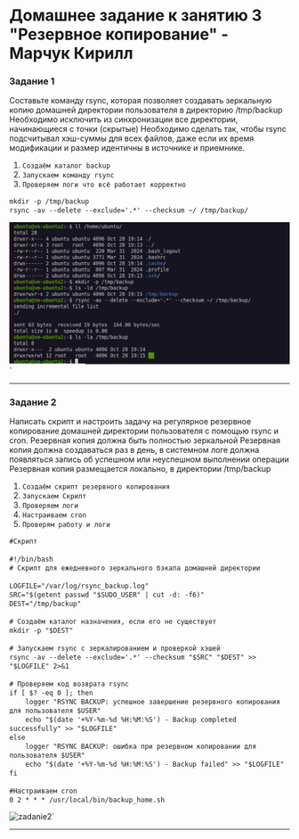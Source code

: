 #  Домашнее задание к занятию 3 "Резервное копирование" - Марчук Кирилл



### Задание 1
Составьте команду rsync, которая позволяет создавать зеркальную копию домашней директории пользователя в директорию /tmp/backup
Необходимо исключить из синхронизации все директории, начинающиеся с точки (скрытые)
Необходимо сделать так, чтобы rsync подсчитывал хэш-суммы для всех файлов, даже если их время модификации и размер идентичны в источнике и приемнике.



1. `Создаём каталог backup`
2. `Запускаем команду rsync`
3. `Проверяем логи что всё работает корректно `



```
mkdir -p /tmp/backup
rsync -av --delete --exclude='.*' --checksum ~/ /tmp/backup/
```


![zadanie1](https://github.com//ottofonciceron-coder/Rsync-03-hw/blob/main/rsync.png)`

---

### Задание 2
Написать скрипт и настроить задачу на регулярное резервное копирование домашней директории пользователя с помощью rsync и cron.
Резервная копия должна быть полностью зеркальной
Резервная копия должна создаваться раз в день, в системном логе должна появляться запись об успешном или неуспешном выполнении операции
Резервная копия размещается локально, в директории /tmp/backup



1. `Создаём скрипт резервного копирования`
2. `Запускаем Скрипт`
3. `Проверяем логи`
4. `Настраиваем cron`
5. `Проверям работу и логи`


```
#Скрипт

#!/bin/bash
# Скрипт для ежедневного зеркального бэкапа домашней директории 

LOGFILE="/var/log/rsync_backup.log"
SRC="$(getent passwd "$SUDO_USER" | cut -d: -f6)"
DEST="/tmp/backup"

# Создаём каталог назначения, если его не существует 
mkdir -p "$DEST"

# Запускаем rsync с зеркалированием и проверкой хэшей
rsync -av --delete --exclude='.*' --checksum "$SRC" "$DEST" >> "$LOGFILE" 2>&1

# Проверяем код возврата rsync
if [ $? -eq 0 ]; then
    logger "RSYNC BACKUP: успешное завершение резервного копирования для пользователя $USER"
    echo "$(date '+%Y-%m-%d %H:%M:%S') - Backup completed successfully" >> "$LOGFILE"
else
    logger "RSYNC BACKUP: ошибка при резервном копировании для пользователя $USER"
    echo "$(date '+%Y-%m-%d %H:%M:%S') - Backup failed" >> "$LOGFILE"
fi

#Настраиваем cron
0 2 * * * /usr/local/bin/backup_home.sh
```

![zadanie2](https://github.com/ottofonciceron-coder/Rsync-03-hw/blob/main/rsync%20и%20cron.png)`


---
